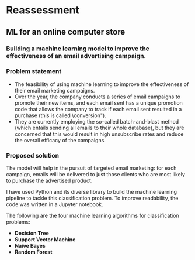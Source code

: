 # Reassessment

## ML for an online computer store

### Building a machine learning model to improve the effectiveness of an email advertising campaign.

### Problem statement

- The feasibility of using machine learning to improve the effectiveness of their email marketing campaigns.
- Over the year, the company conducts a series of email campaigns to promote their new items, and each email sent has a unique promotion code that allows the company to track if each email sent resulted in a purchase (this is called \conversion").
- They are currently employing the so-called batch-and-blast method (which entails sending all emails to their whole database), but they are concerned that this would result in high unsubscribe rates and reduce the overall efficacy of the campaigns.

### Proposed solution
The model will help in the pursuit of targeted email marketing: for each campaign, emails will be delivered to just those clients who are most likely to purchase the advertised product.


I have used Python and its diverse library to build the machine learning pipeline to tackle this classification problem. To improve readability, the code was written in a Jupyter notebook.

The following are the four machine learning algorithms for classification problems:

- **Decision Tree**
- **Support Vector Machine** 
- **Naive Bayes** 
- **Random Forest**
